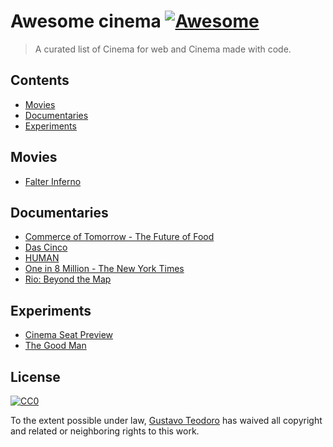 # Awesome cinema [![Awesome](https://cdn.rawgit.com/sindresorhus/awesome/d7305f38d29fed78fa85652e3a63e154dd8e8829/media/badge.svg)](https://github.com/sindresorhus/awesome)

> A curated list of Cinema for web and Cinema made with code.

## Contents

- [Movies](#movies)
- [Documentaries](#documentaries)
- [Experiments](#experiments)

## Movies
  - [Falter Inferno](http://falter.madebywild.com/#en)

## Documentaries
  - [Commerce of Tomorrow -  The Future of Food](http://commerceoftomorrow.com/food)
  - [Das Cinco](http://dascinco.gustavoteodoro.com/)
  - [HUMAN](https://humanthemovie.withgoogle.com/)
  - [One in 8 Million - The New York Times](http://www.nytimes.com/packages/html/nyregion/1-in-8-million/)
  - [Rio: Beyond the Map](https://beyondthemap.withgoogle.com/)

## Experiments
  - [Cinema Seat Preview](http://tympanus.net/Development/SeatPreview/)
  - [The Good Man](http://thegoodman.cc/)

## License

[![CC0](http://mirrors.creativecommons.org/presskit/buttons/88x31/svg/cc-zero.svg)](https://creativecommons.org/publicdomain/zero/1.0/)

To the extent possible under law, [Gustavo Teodoro](http://gustavoteodoro.com) has waived all copyright and related or neighboring rights to this work.
